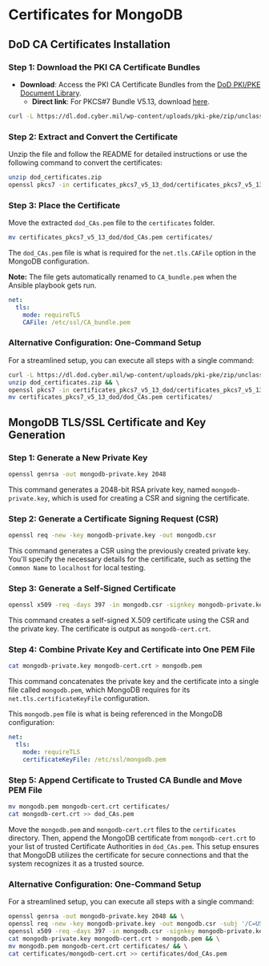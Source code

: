 # Certificates for MongoDB

## DoD CA Certificates Installation

### Step 1: Download the PKI CA Certificate Bundles

- **Download**: Access the PKI CA Certificate Bundles from the [DoD PKI/PKE Document Library](https://public.cyber.mil/pki-pke/pkipke-document-library/).
  - **Direct link**: For PKCS#7 Bundle V5.13, download [here](https://dl.dod.cyber.mil/wp-content/uploads/pki-pke/zip/unclass-certificates_pkcs7_DoD.zip).

```bash
curl -L https://dl.dod.cyber.mil/wp-content/uploads/pki-pke/zip/unclass-certificates_pkcs7_DoD.zip -o dod_certificates.zip
```

### Step 2: Extract and Convert the Certificate

Unzip the file and follow the README for detailed instructions or use the following command to convert the certificates:

```bash
unzip dod_certificates.zip
openssl pkcs7 -in certificates_pkcs7_v5_13_dod/certificates_pkcs7_v5_13_dod_der.p7b -inform der -print_certs -out certificates_pkcs7_v5_13_dod/dod_CAs.pem
```

### Step 3: Place the Certificate

Move the extracted `dod_CAs.pem` file to the `certificates` folder.

```bash
mv certificates_pkcs7_v5_13_dod/dod_CAs.pem certificates/
```

The `dod_CAs.pem` file is what is required for the `net.tls.CAFile` option in the MongoDB configuration.

**Note:** The file gets automatically renamed to `CA_bundle.pem` when the Ansible playbook gets run.

```yaml
net:
  tls:
    mode: requireTLS
    CAFile: /etc/ssl/CA_bundle.pem
```

### Alternative Configuration: One-Command Setup

For a streamlined setup, you can execute all steps with a single command:

```bash
curl -L https://dl.dod.cyber.mil/wp-content/uploads/pki-pke/zip/unclass-certificates_pkcs7_DoD.zip -o dod_certificates.zip && \
unzip dod_certificates.zip && \
openssl pkcs7 -in certificates_pkcs7_v5_13_dod/certificates_pkcs7_v5_13_dod_der.p7b -inform der -print_certs -out certificates_pkcs7_v5_13_dod/dod_CAs.pem && \
mv certificates_pkcs7_v5_13_dod/dod_CAs.pem certificates/
```

## MongoDB TLS/SSL Certificate and Key Generation

### Step 1: Generate a New Private Key

```bash
openssl genrsa -out mongodb-private.key 2048
```

This command generates a 2048-bit RSA private key, named `mongodb-private.key`, which is used for creating a CSR and signing the certificate.

### Step 2: Generate a Certificate Signing Request (CSR)

```bash
openssl req -new -key mongodb-private.key -out mongodb.csr
```

This command generates a CSR using the previously created private key. You'll specify the necessary details for the certificate, such as setting the `Common Name` to `localhost` for local testing.

### Step 3: Generate a Self-Signed Certificate

```bash
openssl x509 -req -days 397 -in mongodb.csr -signkey mongodb-private.key -out mongodb-cert.crt
```

This command creates a self-signed X.509 certificate using the CSR and the private key. The certificate is output as `mongodb-cert.crt`.

### Step 4: Combine Private Key and Certificate into One PEM File

```bash
cat mongodb-private.key mongodb-cert.crt > mongodb.pem
```

This command concatenates the private key and the certificate into a single file called `mongodb.pem`, which MongoDB requires for its `net.tls.certificateKeyFile` configuration.

This `mongodb.pem` file is what is being referenced in the MongoDB configuration:

```yaml
net:
  tls:
    mode: requireTLS
    certificateKeyFile: /etc/ssl/mongodb.pem
```

### Step 5: Append Certificate to Trusted CA Bundle and Move PEM File

```bash
mv mongodb.pem mongodb-cert.crt certificates/
cat mongodb-cert.crt >> dod_CAs.pem
```

Move the `mongodb.pem` and `mongodb-cert.crt` files to the `certificates` directory. Then, append the MongoDB certificate from `mongodb-cert.crt` to your list of trusted Certificate Authorities in `dod_CAs.pem`. This setup ensures that MongoDB utilizes the certificate for secure connections and that the system recognizes it as a trusted source.

### Alternative Configuration: One-Command Setup

For a streamlined setup, you can execute all steps with a single command:

```bash
openssl genrsa -out mongodb-private.key 2048 && \
openssl req -new -key mongodb-private.key -out mongodb.csr -subj '/C=US/ST=VA/L=McLean/O=MITRE/OU=MITRE SAF/CN=localhost' && \
openssl x509 -req -days 397 -in mongodb.csr -signkey mongodb-private.key -out mongodb-cert.crt && \
cat mongodb-private.key mongodb-cert.crt > mongodb.pem && \
mv mongodb.pem mongodb-cert.crt certificates/ && \
cat certificates/mongodb-cert.crt >> certificates/dod_CAs.pem
```
